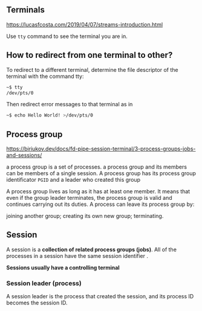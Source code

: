 

## Terminals

https://lucasfcosta.com/2019/04/07/streams-introduction.html

Use `tty` command to see the terminal you are in.

## How to redirect from one terminal to other?
To redirect to a different terminal, determine the file descriptor of the terminal with the command tty:
```sh
~$ tty
/dev/pts/0
```
Then redirect error messages to that terminal as in
```sh
~$ echo Hello World! >/dev/pts/0
```

## Process group

https://biriukov.dev/docs/fd-pipe-session-terminal/3-process-groups-jobs-and-sessions/


a process group is a set of processes. a process group and its members can be members of a single session.
A process group has its process group identificator `PGID` and a leader who created this group

A process group lives as long as it has at least one member. It means that even if the group leader terminates, the process group is valid and continues carrying out its duties. A process can leave its process group by:

joining another group;
creating its own new group;
terminating.

## Session

A session is a **collection of related process groups (jobs)**. All of the processes in a session have the same session identifier . 

**Sessions usually have a controlling terminal**

### Session leader (process)
A session leader is the process that created the session, and its process ID becomes the session ID. 

